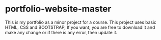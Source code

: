 # portfolio-website-master

This is my portfolio as a minor project for a course.
This project uses basic HTML, CSS and BOOTSTRAP,
If you want, you are free to download it and make any change or if there is any error, then update it.
